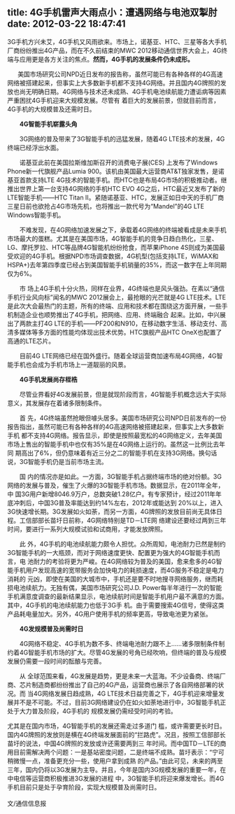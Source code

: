 title: 4G手机雷声大雨点小：遭遇网络与电池双掣肘
date: 2012-03-22 18:47:41
---

<p style="margin-top:0px;margin-bottom:1em;padding-top:0px;padding-right:0px;padding-bottom:0px;padding-left:0px;">
	3G手机方兴未艾，4G手机又风雨欲来。市场上，诺基亚、HTC、三星等各大手机厂商纷纷推出4G产品，而在不久前结束的MWC&nbsp;2012移动通信世界大会上，4G终端与应用更是各方关注的焦点。<span style="margin-top:0px;margin-right:0px;margin-bottom:0px;margin-left:0px;padding-top:0px;padding-right:0px;padding-bottom:0px;padding-left:0px;font-weight:bold;">然而，4G手机的发展条件仍未成形。</span>
</p>
<p style="margin-top:0px;margin-bottom:1em;padding-top:0px;padding-right:0px;padding-bottom:0px;padding-left:0px;">
	&nbsp;&nbsp;&nbsp;&nbsp;&nbsp; 美国市场研究公司NPD近日发布的报告称，虽然可能已有各种各样的4G高速网络被搭建起来，但事实上大多数新手机都不支持4G网络。并且国内4G牌照的发放也尚无明确日期。4G网络与技术还未成熟、4G手机电池续航能力遭诟病等因素严重困扰4G手机迎来大规模发展。尽管有 着巨大的发展前景，但就目前而言，4G手机的大规模普及还需时日。
</p>
<p style="margin-top:0px;margin-bottom:1em;padding-top:0px;padding-right:0px;padding-bottom:0px;padding-left:0px;text-indent:2em;">
	<strong style="margin-top:0px;margin-right:0px;margin-bottom:0px;margin-left:0px;padding-top:0px;padding-right:0px;padding-bottom:0px;padding-left:0px;">4G智能手机崭露头角</strong>
</p>
<p style="margin-top:0px;margin-bottom:1em;padding-top:0px;padding-right:0px;padding-bottom:0px;padding-left:0px;text-indent:2em;">
	3G网络的普及带来了3G智能手机的迅猛发展，随着4G LTE技术的发展，4G终端已经浮出水面。
</p>
<p style="margin-top:0px;margin-bottom:1em;padding-top:0px;padding-right:0px;padding-bottom:0px;padding-left:0px;text-indent:2em;">
	诺基亚此前在美国拉斯维加斯召开的消费电子展(<span class="a-tips-Article-QQ" style="margin-top:0px;margin-right:0px;margin-bottom:0px;margin-left:0px;padding-top:0px;padding-right:0px;padding-bottom:0px;padding-left:0px;">CES</span>) 上发布了Windows Phone新一代旗舰产品Lumia 900。该机由美国最大运营商AT&amp;T独家发售，是诺基亚首款支持LTE 4G技术的智能手机。而HTC也是布局4G市场的积极推动者。继推出世界上第一台支持4G网络的手机HTC EVO 4G之后，HTC最近又发布了新的LTE智能手机——HTC Titan Ⅱ。紧随诺基亚、HTC，发展正如日中天的手机厂商三星日前也欲抢占4G市场先机，也将推出一款代号为“Mandel”的4G LTE Windows智能手机。
</p>
<p style="margin-top:0px;margin-bottom:1em;padding-top:0px;padding-right:0px;padding-bottom:0px;padding-left:0px;text-indent:2em;">
	不难发现，在4G网络加速发展之下，承载着4G网络的终端被看成是未来手机市场最大的蛋糕。尤其是在美国市场，4G智能手机的竞争日趋白热化，三星、LG、摩托罗拉、HTC等品牌4G智能机纷纷抢食，而<span style="margin-top:0px;margin-right:0px;margin-bottom:0px;margin-left:0px;padding-top:0px;padding-right:0px;padding-bottom:0px;padding-left:0px;"><span class="a-tips-Article-QQ" style="margin-top:0px;margin-right:0px;margin-bottom:0px;margin-left:0px;padding-top:0px;padding-right:0px;padding-bottom:0px;padding-left:0px;">苹果</span></span>iPhone 4S则成为美国最受欢迎的4G手机。根据NPD市场调查数据，4G机型(包括支持LTE，WiMAX和HSPA+)去年第四季度已经占到美国智能手机销量的35%，而这一数字在上年同期仅为6%。
</p>
<p style="margin-top:0px;margin-bottom:1em;padding-top:0px;padding-right:0px;padding-bottom:0px;padding-left:0px;text-indent:2em;">
	市 场上4G手机十分火热，同样在业界，4G终端也是风头强劲。在素以“通信手机行业风向标”闻名的MWC 2012展会上，最抢眼的光芒就是4G LTE技术。LTE是此次大会最热门的主题，所有的终端、应用和技术都在围绕这方面开展，一些手机制造企业也顺势推出了4G手机，把网络、应用、终端融合 起来。比如，中兴展出了两款主打4G LTE的手机——PF200和N910，在移动数字生活、移动支付、高清多媒体等多方面的性能均体现出技术优势。HTC旗舰产品HTC OneX也配置了<span style="margin-top:0px;margin-right:0px;margin-bottom:0px;margin-left:0px;padding-top:0px;padding-right:0px;padding-bottom:0px;padding-left:0px;"><span class="a-tips-Article-QQ" style="margin-top:0px;margin-right:0px;margin-bottom:0px;margin-left:0px;padding-top:0px;padding-right:0px;padding-bottom:0px;padding-left:0px;">高通</span></span>的LTE芯片。
</p>
<p style="margin-top:0px;margin-bottom:1em;padding-top:0px;padding-right:0px;padding-bottom:0px;padding-left:0px;text-indent:2em;">
	目前4G LTE网络已经在国外盛行。随着全球运营商加速布局4G网络，4G智能手机也会成为手机市场上一道靓丽的风景。
</p>
<p style="margin-top:0px;margin-bottom:1em;padding-top:0px;padding-right:0px;padding-bottom:0px;padding-left:0px;text-indent:2em;">
	<strong style="margin-top:0px;margin-right:0px;margin-bottom:0px;margin-left:0px;padding-top:0px;padding-right:0px;padding-bottom:0px;padding-left:0px;">4G手机发展尚存桎梏</strong>
</p>
<p style="margin-top:0px;margin-bottom:1em;padding-top:0px;padding-right:0px;padding-bottom:0px;padding-left:0px;text-indent:2em;">
	尽管业界看好4G发展前景，但是就现阶段而言，4G智能手机概念远大于实际意义，其发展存在着诸多限制条件。
</p>
<p style="margin-top:0px;margin-bottom:1em;padding-top:0px;padding-right:0px;padding-bottom:0px;padding-left:0px;text-indent:2em;">
	首 先，4G终端虽然抢眼但噱头居多。美国市场研究公司NPD日前发布的一份报告指出，虽然可能已有各种各样的4G高速网络被搭建起来，但事实上大多数新手机 都不支持4G网络。报告显示，即使是按照最宽松的4G网络定义，去年美国市场上售出的智能手机中也仅有35%是在4G网络上运行的。虽然这一比例比去年同 期高出了6%，但仍意味着有近三分之二的智能手机在支持3G网络。换句话说，3G智能手机仍是当前市场主流。
</p>
<p style="margin-top:0px;margin-bottom:1em;padding-top:0px;padding-right:0px;padding-bottom:0px;padding-left:0px;text-indent:2em;">
	国 内的情况亦是如此。一方面，3G智能手机占据终端市场的绝对份额。3G网络的发展与普及，催生了火爆的3G智能手机市场。数据显示，在2011年全年，中 国3G用户新增8046.9万户，总数突破1.28亿户。有专家预计，经过2011年年底冲刺后，中国3G普及率能达到约14%左右，2012年或能达到 20%以上，进入3G快速增长期。3G发展如火如荼，而另一方面，4G牌照的发放目前尚无具体日程。工信部部长苗圩日前称，4G网络特别是TD－LTE网 络建设还要经过两到三年时间，要进行一系列大规模试验和试商用，才能发放牌照。
</p>
<p style="margin-top:0px;margin-bottom:1em;padding-top:0px;padding-right:0px;padding-bottom:0px;padding-left:0px;text-indent:2em;">
	此 外，4G手机的电池续航能力颇令人担忧。众所周知，电池耐力已然是制约3G智能手机的一大瓶颈，而对于网络速度更快、配置更为强大的4G智能手机而言，电 池耐力的考验将更为严峻。在4G网络较为普及的美国，愈来愈多的4G智能手机用户发现高速的宽带服务会加快电力的耗损速度，而4G服务不稳定是电力消耗的 元凶，即使在美国的大城市中，手机还是要不时地搜寻网络服务，继而耗损电池续航力。无独有偶，美国市场研究公司J.D. Power每半年进行一次的智能手机满意度调查的最新结果显示，电池续航时间是智能手机用户最不满意的方面。其中，4G手机的电池续航能力也低于3G手 机。由于需要搜索4G信号，使得这类产品耗电量加大。另外，4G用户使用手机的频率更高，导致电池更为紧张。
</p>
<p style="margin-top:0px;margin-bottom:1em;padding-top:0px;padding-right:0px;padding-bottom:0px;padding-left:0px;text-indent:2em;">
	<strong style="margin-top:0px;margin-right:0px;margin-bottom:0px;margin-left:0px;padding-top:0px;padding-right:0px;padding-bottom:0px;padding-left:0px;">4G发规模普及尚需时日</strong>
</p>
<p style="margin-top:0px;margin-bottom:1em;padding-top:0px;padding-right:0px;padding-bottom:0px;padding-left:0px;text-indent:2em;">
	4G网络不稳定、4G手机为数不多、终端电池耐力跟不上……诸多限制条件制约着4G智能手机市场的扩大。尽管4G发展的号角已经吹响，但终端的普及与规模发展仍需要一段时间的酝酿与完善。
</p>
<p style="margin-top:0px;margin-bottom:1em;padding-top:0px;padding-right:0px;padding-bottom:0px;padding-left:0px;text-indent:2em;">
	从 全球范围来看，4G发展是趋势，更是未来一大蓝海。不少设备商、终端厂商、芯片制造商都纷纷推出了自己的4G产品，运营商也展示了各自网络部署的状况。而 当4G网络发展日趋成熟，4G LTE技术日益完善之下，4G手机迎来增量发展并不是不可能。不过，目前3G网络建设仍在如火如荼地进行中，3G智能手机正处于大力普及阶段，4G手机的 规模发展仍需经受时间的考验。
</p>
尤其是在国内市场，4G智能手机的发展还需走过多道门 槛，或许需要更长时日。国内4G牌照的发放则是横在4G终端发展面前的“拦路虎”。况且，按照工信部部长苗圩的说法，中国4G牌照的发放或许还需要两到三 年时间。而中国TD－LTE的商用目前需解决两个问题：一是基站密度问题，二是终端不成熟。苗圩表示：“宁可稍微慢一点，准备更充分一些，使用户拿到成熟 的产品。”由此可见，未来的两至三年，国内仍将以3G发展为主导。并且，今年是国内3G规模发展的重要一年，在中电信等运营商积极推进3G发展的进程 中，3G智能手机将迎来爆发增长。而4G手机目前只是处于孕育阶段，实现大规模普及尚需时日。<br style="margin-top:0px;margin-right:0px;margin-bottom:0px;margin-left:0px;padding-top:0px;padding-right:0px;padding-bottom:0px;padding-left:0px;" />
<br style="margin-top:0px;margin-right:0px;margin-bottom:0px;margin-left:0px;padding-top:0px;padding-right:0px;padding-bottom:0px;padding-left:0px;" />
文/通信信息报